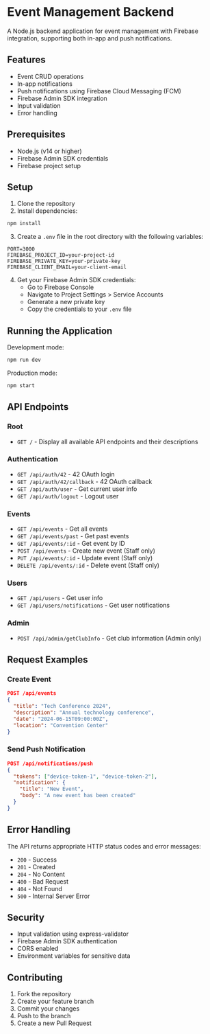 # Event Management Backend

A Node.js backend application for event management with Firebase integration, supporting both in-app and push notifications.

## Features

- Event CRUD operations
- In-app notifications
- Push notifications using Firebase Cloud Messaging (FCM)
- Firebase Admin SDK integration
- Input validation
- Error handling

## Prerequisites

- Node.js (v14 or higher)
- Firebase Admin SDK credentials
- Firebase project setup

## Setup

1. Clone the repository
2. Install dependencies:
```bash
npm install
```

3. Create a `.env` file in the root directory with the following variables:
```
PORT=3000
FIREBASE_PROJECT_ID=your-project-id
FIREBASE_PRIVATE_KEY=your-private-key
FIREBASE_CLIENT_EMAIL=your-client-email
```

4. Get your Firebase Admin SDK credentials:
   - Go to Firebase Console
   - Navigate to Project Settings > Service Accounts
   - Generate a new private key
   - Copy the credentials to your `.env` file

## Running the Application

Development mode:
```bash
npm run dev
```

Production mode:
```bash
npm start
```

## API Endpoints

### Root
- `GET /` - Display all available API endpoints and their descriptions

### Authentication
- `GET /api/auth/42` - 42 OAuth login
- `GET /api/auth/42/callback` - 42 OAuth callback
- `GET /api/auth/user` - Get current user info
- `GET /api/auth/logout` - Logout user

### Events
- `GET /api/events` - Get all events
- `GET /api/events/past` - Get past events
- `GET /api/events/:id` - Get event by ID
- `POST /api/events` - Create new event (Staff only)
- `PUT /api/events/:id` - Update event (Staff only)
- `DELETE /api/events/:id` - Delete event (Staff only)

### Users
- `GET /api/users` - Get user info
- `GET /api/users/notifications` - Get user notifications

### Admin
- `POST /api/admin/getClubInfo` - Get club information (Admin only)

## Request Examples

### Create Event
```json
POST /api/events
{
  "title": "Tech Conference 2024",
  "description": "Annual technology conference",
  "date": "2024-06-15T09:00:00Z",
  "location": "Convention Center"
}
```

### Send Push Notification
```json
POST /api/notifications/push
{
  "tokens": ["device-token-1", "device-token-2"],
  "notification": {
    "title": "New Event",
    "body": "A new event has been created"
  }
}
```

## Error Handling

The API returns appropriate HTTP status codes and error messages:

- `200` - Success
- `201` - Created
- `204` - No Content
- `400` - Bad Request
- `404` - Not Found
- `500` - Internal Server Error

## Security

- Input validation using express-validator
- Firebase Admin SDK authentication
- CORS enabled
- Environment variables for sensitive data

## Contributing

1. Fork the repository
2. Create your feature branch
3. Commit your changes
4. Push to the branch
5. Create a new Pull Request
